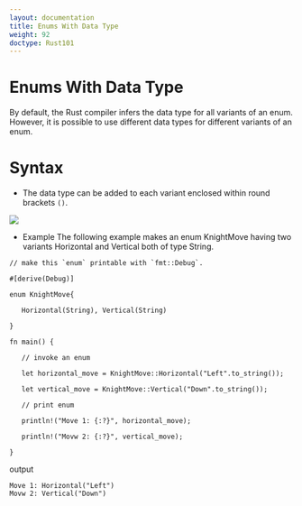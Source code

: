 ```yaml
---
layout: documentation
title: Enums With Data Type
weight: 92
doctype: Rust101
---
```


# Enums With Data Type

By default, the Rust compiler infers the data type for all variants of an enum. However, 
it is possible to use different data types for different variants of an enum.

# Syntax 
- The data type can be added to each variant enclosed within round brackets `()`.

![](https://raw.githubusercontent.com/sangam14/RustLabs/master/img/enum-data-type.png)

- Example 
The following example makes an enum KnightMove having two variants Horizontal and Vertical both of type String.

```
// make this `enum` printable with `fmt::Debug`.

#[derive(Debug)]

enum KnightMove{

   Horizontal(String), Vertical(String)

}

fn main() {

   // invoke an enum

   let horizontal_move = KnightMove::Horizontal("Left".to_string());

   let vertical_move = KnightMove::Vertical("Down".to_string());

   // print enum

   println!("Move 1: {:?}", horizontal_move);

   println!("Movw 2: {:?}", vertical_move);

}

```

output 

```
Move 1: Horizontal("Left")
Movw 2: Vertical("Down")

```



